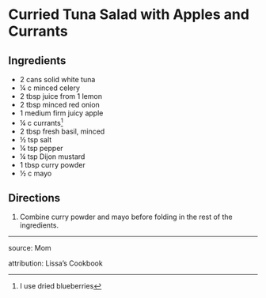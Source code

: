 # Curried Tuna Salad with Apples and Currants

## Ingredients

- 2 cans solid white tuna
- ¼ c minced celery
- 2 tbsp juice from 1 lemon
- 2 tbsp minced red onion
- 1 medium firm juicy apple
- ¼ c currants[^1]
- 2 tbsp fresh basil, minced
- ½ tsp salt
- ¼ tsp pepper
- ¼ tsp Dijon mustard
- 1 tbsp curry powder
- ½ c mayo

## Directions

1. Combine curry powder and mayo before folding in the rest of the ingredients. 

---

source: Mom

attribution: Lissa’s Cookbook

[^1]: I use dried blueberries